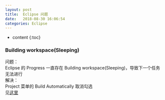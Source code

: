 ```yaml
---
layout: post
title:  Eclipse 问题
date:   2018-08-30 16:06:54
categories: Eclipse
---
```


* content
{:toc}

### Building workspace(Sleeping)
问题：  
Eclipse 的 Progress 一直存在 Building workspace(Sleeping)，导致下一个任务无法进行  
解决：  
Project 菜单的 Build Automatically 取消勾选  
见[这里](https://blog.csdn.net/qq_21808961/article/details/77885696)